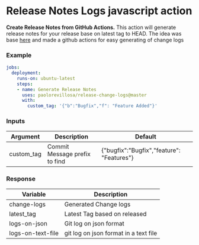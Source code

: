 # Release Notes Logs javascript action

**Create Release Notes from GitHub Actions.** This action will generate release notes for your release base on latest tag to HEAD. The idea was base [here](https://blogs.sap.com/2018/06/22/generating-release-notes-from-git-commit-messages-using-basic-shell-commands-gitgrep/) and made a github actions for easy generating of change logs

### Example
```yaml
jobs:
  deployment:
    runs-on: ubuntu-latest
    steps:
    - name: Generate Release Notes
      uses: paolorevillosa/release-change-logs@master
      with:
        custom_tag: '{"b":"Bugfix","f": "Feature Added"}'
```


### Inputs
|Argument|  Description  |  Default  |
|--------|---------------|-----------|
custom_tag|Commit Message prefix to find |{"bugfix":"Bugfix","feature": "Features"}


### Response
| Variable |  Description  |
|---|---|
change-logs | Generated Change logs
latest_tag| Latest Tag based on released
logs-on-json | Git log on json format
logs-on-text-file | git log on json format in a text file
